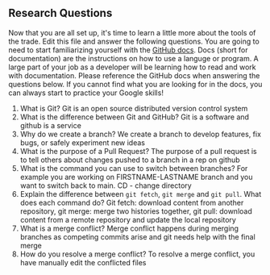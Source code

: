 ## Research Questions 

Now that you are all set up, it's time to learn a little more about the tools of the trade. Edit this file and answer the following questions. You are going to need to start familiarizing yourself with the [GitHub docs](https://docs.github.com/en). Docs (short for documentation) are the instructions on how to use a languge or program. A large part of your job as a developer will be learning how to read and work with documentation. Please reference the GitHub docs when answering the questions below. If you cannot find what you are looking for in the docs, you can always start to practice your Google skills!

1. What is Git? Git is an open source distributed version control system
2. What is the difference between Git and GitHub? Git is a software and github is a service
3. Why do we create a branch? We create a branch to develop features, fix bugs, or safely experiment new ideas
4. What is the purpose of a Pull Request? The purpose of a pull request is to tell others about changes pushed to a branch in a rep on github
5. What is the command you can use to switch between branches? For example you are working on FIRSTNAME-LASTNAME branch and you want to switch back to main. CD - change directory 
6. Explain the difference between `git fetch`, `git merge` and `git pull`. What does each command do? Git fetch: download content from another repository, git merge: merge two histories together, git pull: download content from a remote repository and update the local repository
7. What is a merge conflict? Merge conflict happens during merging branches as competing commits arise and git needs help with the final merge 
8. How do you resolve a merge conflict? To resolve a merge conflict, you have manually edit the conflicted files     
